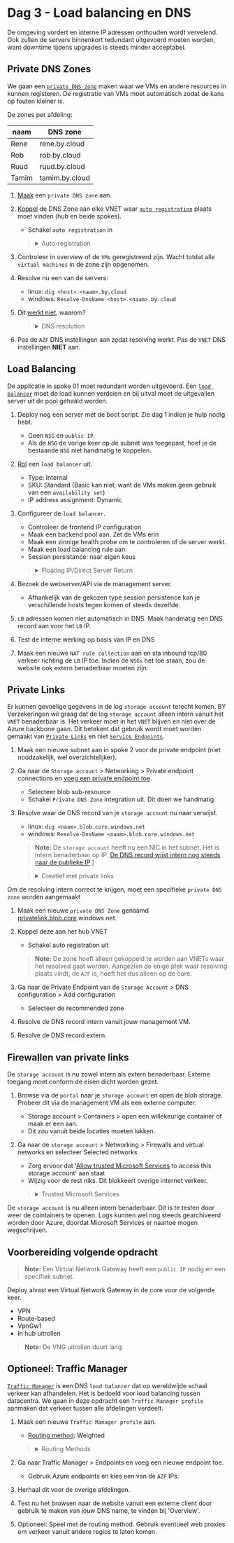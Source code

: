 
# Dag 3 - Load balancing en DNS

De omgeving vordert en interne IP adressen onthouden wordt vervelend. Ook zullen de servers binnenkort redundant uitgevoerd moeten worden, want downtime tijdens upgrades is steeds minder acceptabel.

## Private DNS Zones

We gaan een [`private DNS zone`](https://docs.microsoft.com/en-us/azure/dns/private-dns-privatednszone) maken waar we VMs en andere resources in kunnen registeren. De registratie van VMs moet automatisch zodat de kans op fouten kleiner is.

De zones per afdeling:

| naam | DNS zone |
| --- | --- |
| Rene | rene.by.cloud |
| Rob | rob.by.cloud |
| Ruud | ruud.by.cloud |
| Tamim | tamim.by.cloud |

1. [Maak](https://docs.microsoft.com/en-us/azure/dns/private-dns-getstarted-portal) een `private DNS zone` aan.
1. [Koppel](https://docs.microsoft.com/en-us/azure/dns/private-dns-virtual-network-links) de DNS Zone aan elke VNET waar [`auto registration`](https://docs.microsoft.com/en-us/azure/dns/private-dns-autoregistration) plaats moet vinden (hub en beide spokes).
    * Schakel `auto registration` in

    > <details><summary>Auto-registration</summary>
    >
    > `Auto registration` is handig, maar het kan voor elke zone maar voor [100 `VNETs`](https://docs.microsoft.com/en-us/azure/azure-resource-manager/management/azure-subscription-service-limits#azure-dns-limits) ingeschakeld worden. 

    </details>

1. Controleer in overview of de `VMs` geregistreerd zijn. Wacht totdat alle `virtual machines` in de zone zijn opgenomen.
1. Resolve nu een van de servers:
    * linux: `dig <host>.<naam>.by.cloud`
    * windows: `Resolve-DnsName <host>.<naam>.by.cloud`
1. Dit [werkt niet](https://docs.microsoft.com/en-us/azure/virtual-network/virtual-networks-name-resolution-for-vms-and-role-instances#name-resolution-that-uses-your-own-dns-server), waarom?

    > <details><summary>DNS resolution</summary>
    >
    > Om een zone gekoppeld aan een `VNET` te kunnen resolven, moet je de `VNET` DNS servers gebruiken. Alle `VNETs` hier gebruiken de `AZF` als DNS server. De `AZF` gebruikt echter niet het `VNET` als DNS server, maar CloudFlare DNS en Google DNS.  
    >
    > De `VNET` DNS server is alleen bereikbaar vanuit de VNET. VM's kunnen dus niet de DNS server van een ander `VNET` gebruiken. Ook kun je niet vanuit een on-prem omgeving `private DNS zones` te resolven. 
    >
    > Om dit te kunnen in een productie omgeving, moet het resolven van de `private DNS zones` via een forwarder lopen in de `VNET`.
    >
    >**De enige reden dat de zone gekoppeld is aan de spokes, is dus voor de auto registratie, niet DNS resolving.**

    </details>

6. Pas de `AZF` DNS instellingen aan zodat resolving werkt. Pas de `VNET` DNS instellingen **NIET** aan.

## Load Balancing

De applicatie in spoke 01 moet redundant worden uitgevoerd. Een [`load balancer`](https://docs.microsoft.com/en-us/azure/load-balancer/load-balancer-overview) moet de load kunnen verdelen en bij uitval moet de uitgevallen server uit de pool gehaald worden.

1. Deploy nog een server met de boot script. Zie dag 1 indien je hulp nodig hebt.
    * Geen `NSG` en `public IP`.
    * Als de `NSG` de vorige keer op de subnet was toegepast, hoef je de bestaande `NSG` niet handmatig te koppelen.
1. [Rol](https://docs.microsoft.com/en-us/azure/load-balancer/quickstart-load-balancer-standard-internal-portal?tabs=option-1-create-internal-load-balancer-standard) een `load balancer` uit.
    * Type: Internal
    * SKU: Standard (Basic kan niet, want de VMs maken geen gebruik van een `availability set`)
    * IP address assignment: Dynamic
1. Configureer de `load balancer`.
    * Controleer de frontend IP configuration
    * Maak een backend pool aan. Zet de VMs erin
    * Maak een zinnige health probe om te controleren of de server werkt.
    * Maak een load balancing rule aan.
    * Session persistance: naar eigen keus

    > <details><summary>Floating IP/Direct Server Return</summary>
    >
    > Azure kent het concept van een floating IP niet. Gratuitous ARPs kunnen niet in een VNET. Zelfs normale ARPs worden niet gebroadcast maar gevijnsd door de onderliggende hypervisors. Een ander IP adres configureren in de `VM` dan dat geconfigureerd is op de `NIC` via de portal, maakt het mogelijk onbereikbaar.
    >
    > Om dit toch mogelijk te maken, kan een `load balancer` gebruikt worden met floating IP/Direct Server Return aan. Hiermee voert de LB geen DNAT uit. De frontend IP wordt as-is doorgegeven aan de achterliggende `VMs`. 
    >
    > Dit betekent dat de `VMs` de IPs moeten accepteren. Voor een firewall kan dit in de vorm zijn van een VIP. In een Windows Failover Cluster is dit een cluster IP.

    </details>

1. Bezoek de webserver/API via de management server.
    * Afhankelijk van de gekozen type session persistence kan je verschillende hosts tegen komen of steeds dezelfde.
1. `LB` adressen komen niet automatisch in DNS. Maak handmatig een DNS record aan voor het `LB` IP.
1. Test de interne werking op basis van IP en DNS
1. Maak een nieuwe `NAT rule collection` aan en sta inbound tcp/80 verkeer richting de `LB` IP toe. Indien de `NSGs` het toe staan, zou de website ook extern benaderbaar moeten zijn.

## Private Links 

Er kunnen gevoelige gegevens in de log `storage account` terecht komen. BY Verzekeringen wil graag dat de log `storage account` alleen intern vanuit het `VNET` benaderbaar is. Het verkeer moet in het `VNET` blijven en niet over de Azure backbone gaan. Dit betekent dat gebruik wordt moet worden gemaakt van [`Private Links`](https://docs.microsoft.com/en-us/azure/private-link/private-link-overview) en niet [`Service Endpoints`](https://docs.microsoft.com/en-us/azure/virtual-network/virtual-network-service-endpoints-overview).

1. Maak een nieuwe subnet aan in spoke 2 voor de private endpoint (niet noodzakelijk, wel overzichtelijker).
1. Ga naar de `Storage account` > Networking > Private endpoint connections en [voeg een private endpoint toe](https://docs.microsoft.com/en-us/azure/private-link/tutorial-private-endpoint-storage-portal#create-storage-account-with-a-private-endpoint).
    * Selecteer blob sub-resource
    * Schakel `Private DNS Zone` integration uit. Dit doen we handmatig.
1. Resolve waar de DNS record van je `storage account` nu naar verwijst.
    * linux: `dig <naam>.blob.core.windows.net`
    * windows:  `Resolve-DnsName <naam>.blob.core.windows.net`

    > **Note:** De `storage account` heeft nu een NIC in het subnet. Het is intern benaderbaar op IP. [De DNS record wijst intern nog steeds naar de publieke IP](https://docs.microsoft.com/en-us/azure/private-link/private-endpoint-dns).]

    > <details><summary>Creatief met private links</summary>
    >
    > Niet alleen resources zoals `storage accounts` en `key vaults` kunnen `private links` bevatten, maar ook `load balancers`. Het is mogelijk om een dienst met een `load balancer` in een apart `VNET` te plaatsen. Deze `load balancer` kan dan door middel van `private link` aan een ander netwerk gekoppeld worden. Dit kan zelfs een `VNET` zijn van een andere organisatie. Dit alles zonder VPNs of een andere connectiviteit oplossing.

    </details>

Om de resolving intern correct te krijgen, moet een specifieke `private DNS zone` worden aangemaakt
1. Maak een nieuwe `private DNS Zone` genaamd [privatelink.blob.core](https://docs.microsoft.com/en-us/azure/private-link/private-endpoint-dns#azure-services-dns-zone-configuration).windows.net.
1. Koppel deze aan het hub VNET
    * Schakel auto registration uit

    > **Note:** De zone hoeft alleen gekoppeld te worden aan VNETs waar het resolved gaat worden. Aangezien de enige plek waar resolving plaats vindt, de `AZF` is, hoeft het dus alleen op de core.

1. Ga naar de Private Endpoint van de `Storage Account` > DNS configuration > Add configuration
    * Selecteer de recommended zone
1. Resolve de DNS record intern vanuit jouw management VM.
1. Resolve de DNS record extern.

## Firewallen van private links

De `storage account` is nu zowel intern als extern benaderbaar. Externe toegang moet conform de eisen dicht worden gezet.

1. Browse via de `portal` naar je `storage account` en open de blob storage. Probeer dit via de management VM als een externe computer.
    * Storage account > Containers > open een willekeurige container of maak er een aan.
    * Dit zou vanuit beide locaties moeten lukken.
1. Ga naar de `storage account` > Networking > Firewalls and virtual networks en selecteer Selected networks
    * Zorg ervoor dat '[Allow trusted Microsoft Services](https://docs.microsoft.com/en-us/azure/storage/common/storage-network-security?tabs=azure-portal#grant-access-to-trusted-azure-services) to access this storage account' aan staat
    * Wijzig voor de rest niks. Dit blokkeert overige internet verkeer.

    > <details><summary>Trusted Microsoft Services</summary>
    >
    > Microsoft diensten kunnen nooit een resource benaderen via een Private Link. Als een resource ook door MS diensten vanuit het internet benaderd moeten worden, moet de optie aan. 
    >
    > Dit staat netwerktechnisch verkeer toe vanuit alle Microsoft Services, ook die van andere klanten. Om erbij te kunnen zouden deze toegang moeten hebben tot de juiste credentials en is dit dus geen probleem.

    </details>

De `storage account` is nu alleen intern benaderbaar. Dit is te testen door weer de cointainers te openen. Logs kunnen wel nog steeds gearchiveerd worden door Azure, doordat Microsoft Services er naartoe mogen wegschrijven.

## Voorbereiding volgende opdracht

> **Note:** Een Virtual Network Gateway heeft een `public IP` nodig en een specifiek subnet.

Deploy alvast een Virtual Network Gateway in de core voor de volgende keer. 
* VPN
* Route-based
* VpnGw1
* In hub uitrollen

> **Note:** De VNG uitrollen duurt lang.

## Optioneel: Traffic Manager

[`Traffic Manager`](https://docs.microsoft.com/en-us/azure/traffic-manager/traffic-manager-overview) is een DNS `load balancer` dat op wereldwijde schaal verkeer kan afhandelen. Het is bedoeld voor load balancing tussen datacentra. We gaan in deze opdracht een `Traffic Manager profile` aanmaken dat verkeer tussen alle afdelingen verdeelt.

1. Maak een nieuwe `Traffic Manager profile` aan.
    * [Routing method](https://docs.microsoft.com/en-us/azure/traffic-manager/traffic-manager-routing-methods): Weighted
    > <details><summary>Routing Methods</summary>
    >
    > De routing methods bepalen wie op welke instance terecht komt.
    >    * priority: voor een active/passive of primary/backup setup
    >    * weighted: verkeer proportioneel verdelen op basis van weight
    >    * performance: verkeer sturen naar best presterende server, vanaf een gebruikersperspectief bekeken
    >    * geographic: gebruikers vanuit specifieke regio's naar een specifieke endpoint sturen
    >    * multivalue: stuurt meerdere endpoints terug in plaats van één enkele
    >    * subnet: verkeer verdelen op basis van source subnet

    </details>
1. Ga naar Traffic Manager > Endpoints en voeg een nieuwe endpoint toe.
    * Gebruik Azure endpoints en kies een van de `AZF` IPs.
1. Herhaal dit voor de overige afdelingen.
1. Test nu het browsen naar de website vanuit een externe client door gebruik te maken van jouw DNS name, te vinden bij 'Overview'.
1. Optioneel: Speel met de routing method. Gebruik eventueel web proxies om verkeer vanuit andere regios te laten komen.
